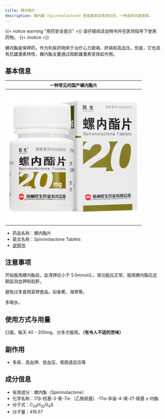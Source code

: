 ```yaml
---
title: 螺内酯片
description: 螺内酯（Spironolactone）是雄激素受体拮抗剂，一种甾体抗雄激素。
---
```


{{< notice warning "用药安全提示" >}}
请仔细阅读说明书并在医师指导下使用药物。
{{< /notice >}}

螺内酯是保钾药，作为利尿药物用于治疗心力衰竭、肝病和高血压。但是，它也具有抗雄激素特性，螺内酯主要通过阻断雄激素受体起作用。

## 基本信息

|    一种常见的国产螺内酯片    |
| :--------------------------: |
| ![20 mg](spironolactone.jpg) |

- 药品名称：螺内酯片
- 英文名称：Spironolactone Tablets
- [说明书](./spironolactone-zh.pdf)

## 注意事项

开始服用螺内酯前，血清钾应小于 5.0mmol/L，肾功能应正常，服用螺内酯后定期监测血钾和肌酐。

避免过多食用富钾食品，如香蕉、海带等。

多喝水。

## 使用方式与用量

口服。每天 40 - 200mg．分多次服用。**（有令人不适的苦味）**

## 副作用

- 多尿、高血钾、低血压、胃肠道反应等

## 成分信息

- 有效成分：螺内酯（Spironolactone）
- 化学名称：17β-羟基-3-氧-7α-（乙酰硫基）-17α-孕甾-4-烯-21-羧基 γ-内酯
- 分子式：C<sub>24</sub>H<sub>32</sub>O<sub>4</sub>S
- 分子量：416.57
